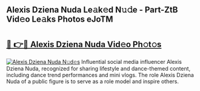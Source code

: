 ## Alexis Dziena Nuda Le𝚊k𝚎d N𝚞𝚍e - Part-ZtB Vid𝚎o Le𝚊ks Photos eJoTM

# <h2><a href="http://fbbksbx.evod.top/?m=Alexis+Dziena+Nuda">🔗 👉🔴 Alexis Dziena Nuda Vid𝚎o Ph𝚘t𝚘s</a></h2>

[![Alexis Dziena Nuda N𝚞d𝚎s](https://i.imgur.com/8V9OHl7.gif)](http://fbbksbx.evod.top/?m=Alexis+Dziena+Nuda)
Influential social media influencer Alexis Dziena Nuda, recognized for sharing lifestyle and dance-themed content, including dance trend performances and mini vlogs. The role Alexis Dziena Nuda of a public figure is to serve as a role model and inspire others. 
